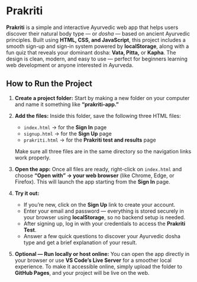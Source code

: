 # Prakriti

**Prakriti** is a simple and interactive Ayurvedic web app that helps users discover their natural body type — or *dosha* — based on ancient Ayurvedic principles. Built using **HTML, CSS, and JavaScript**, this project includes a smooth sign-up and sign-in system powered by **localStorage**, along with a fun quiz that reveals your dominant dosha: **Vata, Pitta,** or **Kapha**. The design is clean, modern, and easy to use — perfect for beginners learning web development or anyone interested in Ayurveda.


## How to Run the Project

1. **Create a project folder:**
   Start by making a new folder on your computer and name it something like **“prakriti-app.”**

2. **Add the files:**
   Inside this folder, save the following three HTML files:

   * `index.html` → for the **Sign In** page
   * `signup.html` → for the **Sign Up** page
   * `prakriti.html` → for the **Prakriti test and results** page

   Make sure all three files are in the same directory so the navigation links work properly.

3. **Open the app:**
   Once all files are ready, right-click on `index.html` and choose **“Open with” → your web browser** (like Chrome, Edge, or Firefox).
   This will launch the app starting from the **Sign In** page.

4. **Try it out:**

   * If you’re new, click on the **Sign Up** link to create your account.
   * Enter your email and password — everything is stored securely in your browser using **localStorage**, so no backend setup is needed.
   * After signing up, log in with your credentials to access the **Prakriti Test**.
   * Answer a few quick questions to discover your Ayurvedic dosha type and get a brief explanation of your result.

5. **Optional — Run locally or host online:**
   You can open the app directly in your browser or use **VS Code’s Live Server** for a smoother local experience.
   To make it accessible online, simply upload the folder to **GitHub Pages**, and your project will be live on the web.


